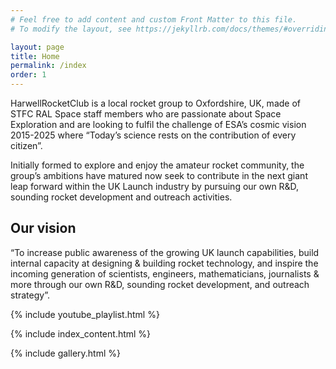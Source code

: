 ```yaml
---
# Feel free to add content and custom Front Matter to this file.
# To modify the layout, see https://jekyllrb.com/docs/themes/#overriding-theme-defaults

layout: page
title: Home
permalink: /index
order: 1
---
```


HarwellRocketClub is a local rocket group to Oxfordshire, UK, made of STFC RAL Space staff members who are passionate about Space Exploration and are looking to fulfil the challenge of ESA’s cosmic vision 2015-2025 where “Today’s science rests on the contribution of every citizen”.

Initially formed to explore and enjoy the amateur rocket community, the group’s ambitions have matured now seek to contribute in the next giant leap forward within the UK Launch industry by pursuing our own R&D, sounding rocket development and outreach activities.


## Our vision

“To increase public awareness of the growing UK launch capabilities, build internal capacity at designing & building rocket technology, and inspire the incoming generation of scientists, engineers, mathematicians, journalists & more through our own R&D, sounding rocket development, and outreach strategy”.

{% include youtube_playlist.html %}

{% include index_content.html %}

{% include gallery.html %}
